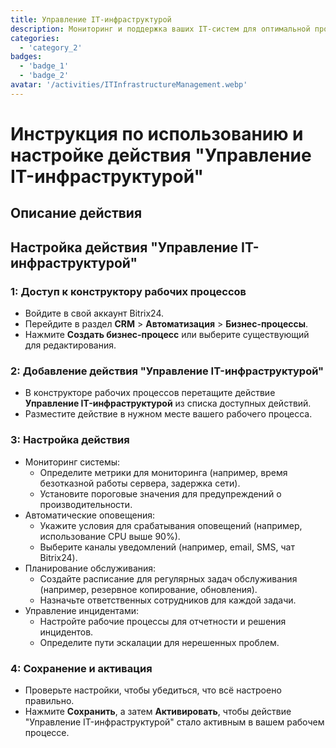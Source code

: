 ```yaml
---
title: Управление IT-инфраструктурой
description: Мониторинг и поддержка ваших IT-систем для оптимальной производительности.
categories: 
  - 'category_2'
badges: 
  - 'badge_1'
  - 'badge_2'
avatar: '/activities/ITInfrastructureManagement.webp'
---
```

# Инструкция по использованию и настройке действия "Управление IT-инфраструктурой"

## Описание действия

## **Настройка действия "Управление IT-инфраструктурой"**

### 1: Доступ к конструктору рабочих процессов
- Войдите в свой аккаунт Bitrix24.
- Перейдите в раздел **CRM** > **Автоматизация** > **Бизнес-процессы**.
- Нажмите **Создать бизнес-процесс** или выберите существующий для редактирования.

### 2: Добавление действия "Управление IT-инфраструктурой"
- В конструкторе рабочих процессов перетащите действие **Управление IT-инфраструктурой** из списка доступных действий.
- Разместите действие в нужном месте вашего рабочего процесса.

### 3: Настройка действия
- Мониторинг системы:
  - Определите метрики для мониторинга (например, время безотказной работы сервера, задержка сети).
  - Установите пороговые значения для предупреждений о производительности.
- Автоматические оповещения:
  - Укажите условия для срабатывания оповещений (например, использование CPU выше 90%).
  - Выберите каналы уведомлений (например, email, SMS, чат Bitrix24).
- Планирование обслуживания:
  - Создайте расписание для регулярных задач обслуживания (например, резервное копирование, обновления).
  - Назначьте ответственных сотрудников для каждой задачи.
- Управление инцидентами:
  - Настройте рабочие процессы для отчетности и решения инцидентов.
  - Определите пути эскалации для нерешенных проблем.

### 4: Сохранение и активация
- Проверьте настройки, чтобы убедиться, что всё настроено правильно.
- Нажмите **Сохранить**, а затем **Активировать**, чтобы действие "Управление IT-инфраструктурой" стало активным в вашем рабочем процессе.
